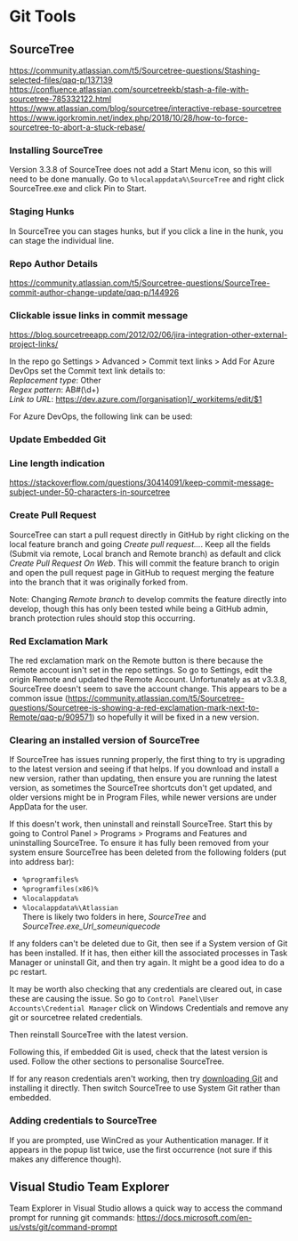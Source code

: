 # Git Tools

## SourceTree

https://community.atlassian.com/t5/Sourcetree-questions/Stashing-selected-files/qaq-p/137139  
https://confluence.atlassian.com/sourcetreekb/stash-a-file-with-sourcetree-785332122.html  
https://www.atlassian.com/blog/sourcetree/interactive-rebase-sourcetree
https://www.igorkromin.net/index.php/2018/10/28/how-to-force-sourcetree-to-abort-a-stuck-rebase/

### Installing SourceTree

Version 3.3.8 of SourceTree does not add a Start Menu icon, so this will need to be done manually.
Go to `%localappdata%\SourceTree` and right click SourceTree.exe and click Pin to Start.

### Staging Hunks

In SourceTree you can stages hunks, but if you click a line in the hunk, you can stage the individual line.

### Repo Author Details

https://community.atlassian.com/t5/Sourcetree-questions/SourceTree-commit-author-change-update/qaq-p/144926

### Clickable issue links in commit message

https://blog.sourcetreeapp.com/2012/02/06/jira-integration-other-external-project-links/

In the repo go Settings > Advanced > Commit text links > Add
For Azure DevOps set the Commit text link details to:  
*Replacement type*: Other  
*Regex pattern*: AB#(\d+)  
*Link to URL*: https://dev.azure.com/[organisation]/_workitems/edit/$1

For Azure DevOps, the following link can be used: 

### Update Embedded Git

### Line length indication
https://stackoverflow.com/questions/30414091/keep-commit-message-subject-under-50-characters-in-sourcetree

### Create Pull Request

SourceTree can start a pull request directly in GitHub by right clicking on the local feature branch and going *Create pull request...*.
Keep all the fields (Submit via remote, Local branch and Remote branch) as default and click *Create Pull Request On Web*. This will commit the feature branch to origin and open the pull request page in GitHub to request merging the feature into the branch that it was originally forked from.

Note: Changing *Remote branch* to develop commits the feature directly into develop, though this has only been tested while being a GitHub admin, branch protection rules should stop this occurring.

### Red Exclamation Mark

The red exclamation mark on the Remote button is there because the Remote account isn't set in the repo settings.
So go to Settings, edit the origin Remote and updated the Remote Account.
Unfortunately as at v3.3.8, SourceTree doesn't seem to save the account change. This appears to be a common issue (https://community.atlassian.com/t5/Sourcetree-questions/Sourcetree-is-showing-a-red-exclamation-mark-next-to-Remote/qaq-p/909571) so hopefully it will be fixed in a new version.

### Clearing an installed version of SourceTree

If SourceTree has issues running properly, the first thing to try is upgrading to the latest version and seeing if that helps. If you download and install a new version, rather than updating, then ensure you are running the latest version, as sometimes the SourceTree shortcuts don't get updated, and older versions might be in Program Files, while newer versions are under AppData for the user.

If this doesn't work, then uninstall and reinstall SourceTree. Start this by going to Control Panel > Programs > Programs and Features and uninstalling SourceTree. To ensure it has fully been removed from your system ensure SourceTree has been deleted from the following folders (put into address bar):
 - `%programfiles%`
 - `%programfiles(x86)%`
 - `%localappdata%`
 - `%localappdata%\Atlassian`  
   There is likely two folders in here, *SourceTree* and *SourceTree.exe_Url_someuniquecode*

If any folders can't be deleted due to Git, then see if a System version of Git has been installed. If it has, then either kill the associated processes in Task Manager or uninstall Git, and then try again. It might be a good idea to do a pc restart.

It may be worth also checking that any credentials are cleared out, in case these are causing the issue.
So go to `Control Panel\User Accounts\Credential Manager` click on Windows Credentials and remove any git or sourcetree related credentials.

Then reinstall SourceTree with the latest version.

Following this, if embedded Git is used, check that the latest version is used. Follow the other sections to personalise SourceTree.

If for any reason credentials aren't working, then try [downloading Git](https://git-scm.com/downloads) and installing it directly. Then switch SourceTree to use System Git rather than embedded.

### Adding credentials to SourceTree

If you are prompted, use WinCred as your Authentication manager. If it appears in the popup list twice, use the first occurrence (not sure if this makes any difference though).

## Visual Studio Team Explorer

Team Explorer in Visual Studio allows a quick way to access the command prompt for running git commands: https://docs.microsoft.com/en-us/vsts/git/command-prompt

